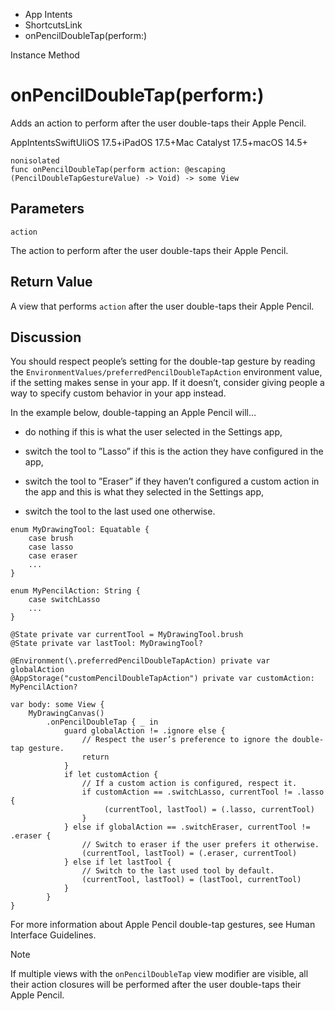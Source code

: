 

- App Intents
- ShortcutsLink
-  onPencilDoubleTap(perform:) 

Instance Method

# onPencilDoubleTap(perform:)

Adds an action to perform after the user double-taps their Apple Pencil.

AppIntentsSwiftUIiOS 17.5+iPadOS 17.5+Mac Catalyst 17.5+macOS 14.5+

``` source
nonisolated
func onPencilDoubleTap(perform action: @escaping (PencilDoubleTapGestureValue) -> Void) -> some View
```

## Parameters 

`action`  

The action to perform after the user double-taps their Apple Pencil.

## Return Value

A view that performs `action` after the user double-taps their Apple Pencil.

## Discussion

You should respect people’s setting for the double-tap gesture by reading the `EnvironmentValues/preferredPencilDoubleTapAction` environment value, if the setting makes sense in your app. If it doesn’t, consider giving people a way to specify custom behavior in your app instead.

In the example below, double-tapping an Apple Pencil will…

- do nothing if this is what the user selected in the Settings app,

- switch the tool to ”Lasso” if this is the action they have configured in the app,

- switch the tool to ”Eraser” if they haven’t configured a custom action in the app and this is what they selected in the Settings app,

- switch the tool to the last used one otherwise.

```
enum MyDrawingTool: Equatable {
    case brush
    case lasso
    case eraser
    ...
}

enum MyPencilAction: String {
    case switchLasso
    ...
}

@State private var currentTool = MyDrawingTool.brush
@State private var lastTool: MyDrawingTool?

@Environment(\.preferredPencilDoubleTapAction) private var globalAction
@AppStorage("customPencilDoubleTapAction") private var customAction: MyPencilAction?

var body: some View {
    MyDrawingCanvas()
        .onPencilDoubleTap { _ in
            guard globalAction != .ignore else {
                // Respect the user’s preference to ignore the double-tap gesture.
                return
            }
            if let customAction {
                // If a custom action is configured, respect it.
                if customAction == .switchLasso, currentTool != .lasso {
                     (currentTool, lastTool) = (.lasso, currentTool)
                }
            } else if globalAction == .switchEraser, currentTool != .eraser {
                // Switch to eraser if the user prefers it otherwise.
                (currentTool, lastTool) = (.eraser, currentTool)
            } else if let lastTool {
                // Switch to the last used tool by default.
                (currentTool, lastTool) = (lastTool, currentTool)
            }
        }
}
```

For more information about Apple Pencil double-tap gestures, see Human Interface Guidelines.

Note

If multiple views with the `onPencilDoubleTap` view modifier are visible, all their action closures will be performed after the user double-taps their Apple Pencil.

